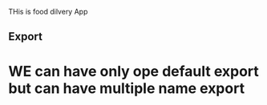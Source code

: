  THis is food dilvery App
## Export
 WE can have only ope default export 
 but can have multiple 
 name export
 ===============